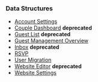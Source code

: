 ### Data Structures

* [Account Settings](https://github.com/AmpersandHQ/gettingmarried/wiki/Account-Settings-data-structure)
* [Couple Dashboard](https://github.com/AmpersandHQ/gettingmarried/wiki/Couple-dashboard-data-structure)  **deprecated**
* [Guest List](https://github.com/AmpersandHQ/gettingmarried/wiki/Guest-List-Data-Structure) **deprecated**
* [Guest Management Overview](https://github.com/AmpersandHQ/gettingmarried/wiki/Guest-Management-Overview-data-structure)
* [Inbox](https://github.com/AmpersandHQ/gettingmarried/wiki/Inbox-data-structure) **deprecated**
* [RSVP](https://github.com/AmpersandHQ/gettingmarried/wiki/RSVP-data-structure)
* [User Migration](https://github.com/AmpersandHQ/gettingmarried/wiki/User-migration-data-structure)
* [Website Editor](https://github.com/AmpersandHQ/gettingmarried/wiki/Website-Editor-Data-Structure) **deprecated**
* [Website Settings](https://github.com/AmpersandHQ/gettingmarried/wiki/Website-Settings-data-structure)